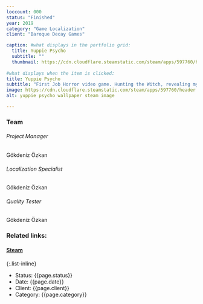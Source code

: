 ```yaml
---
loccount: 000
status: "Finished"
year: 2019
category: "Game Localization"
client: "Baroque Decay Games"

caption: #what displays in the portfolio grid:
  title: Yuppie Psycho
  subtitle: ""
  thumbnail: https://cdn.cloudflare.steamstatic.com/steam/apps/597760/header.jpg?t=1618803517
  
#what displays when the item is clicked:
title: Yuppie Psycho
subtitle: "First Job Horror video game. Hunting the Witch, revealing mysteries surrounding Sintracorp… Decide Brian Pasternack’s fate."
image: https://cdn.cloudflare.steamstatic.com/steam/apps/597760/header.jpg?t=1618803517 #main image, can be a link or a file in assets/img/portfolio
alt: yuppie psycho wallpaper steam image

---
```

### Team
###### Project Manager
Gökdeniz Özkan
###### Localization Specialist
Gökdeniz Özkan
###### Quality Tester
Gökdeniz Özkan

### Related links:
#### [Steam](https://store.steampowered.com/app/597760/Yuppie_Psycho_Executive_Edition/)
{:.list-inline}
- Status: {{page.status}}
- Date: {{page.date}}
- Client: {{page.client}}
- Category: {{page.category}}